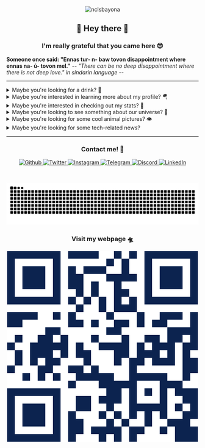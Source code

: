<p align="center">

  <img src="https://socialify.git.ci/nclsbayona/nclsbayona/image?description=1&descriptionEditable=Come%20check%20my%20profile!&font=Bitter&pattern=Signal&theme=Dark" alt="nclsbayona" width="640" height="320" />

</p>

<h2 align="center">👋 Hey there 👋</h2>

<h3 align="center">I'm really grateful that you came here 😎</h3>

<!--p  align="center">
<img src="logo.png" alt="Logo" width="480">
</p-->



<p align="center">

  <strong align="center">Someone once said: &quot;Ennas tur- n- baw tovon disappointment where ennas na- ú- tovon mel.&quot;</strong>
  <i>-- &quot;There can be no deep disappointment where there is not deep love.&quot; in sindarin language --</i>

</p>

----

<details>
<summary>Maybe you're looking for a drink? 🍹</summary>
<br />
<h4 align="center">Fruit Shake</h4>
<p align="center">

<img src="https://www.thecocktaildb.com/images/media/drink/q0fg2m1484430704.jpg" alt="Drink image" />

</p>
 
<h5 align="center">Non alcoholic - Other / Unknown</h5>

<h5 align="center">Neccesary ingredients</h5>
<table align="center">
<tr>
<td>
<table frame="box" rules="cols">
    <thead>
        <tr>
            <th style="padding-left: 1em; padding-right: 1em; text-align: center">Ingredient</th>
            <th style="padding-left: 1em; padding-right: 1em; text-align: center">Measure</th>
        </tr>
    </thead>
    <tbody>
        <tr>
            <td style="padding-left: 1em; padding-right: 1em; text-align: center; vertical-align: top">Yoghurt</td>
            <td style="padding-left: 1em; padding-right: 1em; text-align: center; vertical-align: top">1 cup fruit </td>
        </tr>
        <tr>
            <td style="padding-left: 1em; padding-right: 1em; text-align: center; vertical-align: top">Banana</td>
            <td style="padding-left: 1em; padding-right: 1em; text-align: center; vertical-align: top">1 </td>
        </tr>
        <tr>
            <td style="padding-left: 1em; padding-right: 1em; text-align: center; vertical-align: top">Orange juice</td>
            <td style="padding-left: 1em; padding-right: 1em; text-align: center; vertical-align: top">4 oz frozen </td>
        </tr>
        <tr>
            <td style="padding-left: 1em; padding-right: 1em; text-align: center; vertical-align: top">Fruit</td>
            <td style="padding-left: 1em; padding-right: 1em; text-align: center; vertical-align: top">1/2 piece textural </td>
        </tr>
        <tr>
            <td style="padding-left: 1em; padding-right: 1em; text-align: center; vertical-align: top">Ice</td>
            <td style="padding-left: 1em; padding-right: 1em; text-align: center; vertical-align: top">6 </td>
        </tr>
    </tbody>
</table>
</td>
</tr>
</table>



<p align="center">
Blend til smooth.
</p>

----

</details>

<details>
<summary>Maybe you're interested in learning more about my profile? 🪂</summary>
<br />
<h5 align="center">👀 Visitor count</h5>
<p align="center">

<img src="https://profile-counter.glitch.me/nclsbayona/count.svg"/>

</p>
<p align="center">

<img src="https://img.shields.io/github/followers/nclsbayona?color=003153&logo=github&style=for-the-badge"/>
<img src="https://img.shields.io/github/last-commit/nclsbayona/nclsbayona?color=003153&logo=github&style=for-the-badge&label=Latest%20Profile%20Commit">

</p>
<p align="center">

<img src="https://github-profile-trophy.vercel.app/?username=nclsbayona&theme=dracula&no-frame=false&margin-w=5&margin-h=5&no-bg=true&column=4">

</p>

----

</details>
<details>
<summary>Maybe you're interested in checking out my stats? 🐣</summary>
<br />
<h4 align="center">General GitHub Stats 🌀</h4>

<p align="center">

<!--h5>😃 General Overview</h5-->
<img src="https://github-readme-stats.vercel.app/api?username=nclsbayona&show_icons=true&count_private=true&include_all_commits=true&locale=en&theme=tokyonight" width="260">

<!--h5>Life-Time Stats Overview 😃</h5-->
<img src="https://github-readme-streak-stats.herokuapp.com/?user=nclsbayona&theme=algolia" width="260">

</p>

<br />

<h4 align="center">🤖 Programming Languages Stats</h4>

<p align="center">

<!--h5>Most Used Languages Stats 💾</h5-->
<img src="https://github-readme-stats.vercel.app/api/top-langs/?username=nclsbayona&show_icons=true&locale=en&langs_count=5&theme=tokyonight">

</p>

<br />

<h4 align="center">⌚General Weekly-Stats</h4>
<table align="center">
<tr>
<td>
<table frame="box" rules="cols">
    <thead>
        <tr>
            <th style="padding-left: 1em; padding-right: 1em; text-align: center">Language name</th>
            <th style="padding-left: 1em; padding-right: 1em; text-align: center">Time spent</th>
        </tr>
    </thead>
    <tbody>
        <tr>
            <td style="padding-left: 1em; padding-right: 1em; text-align: center; vertical-align: top">Markdown</td>
            <td style="padding-left: 1em; padding-right: 1em; text-align: center; vertical-align: top">4 hours and 30 minutes</td>
        </tr>
        <tr>
            <td style="padding-left: 1em; padding-right: 1em; text-align: center; vertical-align: top">Prolog</td>
            <td style="padding-left: 1em; padding-right: 1em; text-align: center; vertical-align: top">0 hours and 0 minutes</td>
        </tr>
    </tbody>
</table>
</td>
<td>
<table frame="box" rules="cols">
    <thead>
        <tr>
            <th style="padding-left: 1em; padding-right: 1em; text-align: center">OS name</th>
            <th style="padding-left: 1em; padding-right: 1em; text-align: center">Time spent</th>
        </tr>
    </thead>
    <tbody>
        <tr>
            <td style="padding-left: 1em; padding-right: 1em; text-align: center; vertical-align: top">Windows</td>
            <td style="padding-left: 1em; padding-right: 1em; text-align: center; vertical-align: top">4 hours and 30 minutes</td>
        </tr>
    </tbody>
</table>
</td>
</tr>
</table>

----
</details>

<details>
<summary>Maybe you're looking to see something about our universe? 🔭</summary>

<br />
<h4 align="center">Orionids in Taurus - ©️ David Cortner @ 2023-10-26</h4>
<p align="center">

<img src="https://apod.nasa.gov/apod/image/2310/20231023_orionids_in_taurus_1024c.jpg" alt="Orionids in Taurus image" />

</p>
 
<h5 align="center">History's first known periodic comet, Comet Halley (1P/Halley), returns to the inner Solar System every 76 years or so. The famous comet made its last appearance to the naked-eye in 1986. But dusty debris from Comet Halley can be seen raining through planet Earth's skies twice a year during two annual meteor showers, the Eta Aquarids in May and the Orionids in October. In fact, an unhurried series of exposures captured these two bright meteors, vaporizing bits of Halley dust, during the early morning hours of October 23 against a starry background along the Taurus molecular cloud. Impacting the atmosphere at about 66 kilometers per second their greenish streaks point back to the shower's radiant just north of Orion's bright star Betelgeuse off the lower left side of the frame. The familiar Pleiades star cluster anchors the dusty celestial scene at the right.</h5>

----

</details>

<details>
<summary>Maybe you're looking for some cool animal pictures? 👁️</summary>

<br />
<table align="center">
<tr>
<td>
<img src="https://cdn.animality.xyz/dog/4.png" width="180"/>
</td>
<td>
<img src="https://cdn.animality.xyz/duck/6.png" width="180"/>
</td>
<td>
<img src="https://cdn.animality.xyz/fox/18.png" width="180"/>
</td>
</tr>
<tr>
<td>
<img src="https://cdn.animality.xyz/cat/2.png" width="180"/>
</td>
<td>
<img src="https://cdn.animality.xyz/bird/16.png" width="180"/>
</td>
<td>
<img src="https://cdn.animality.xyz/panda/22.png" width="180"/>
</td>
</tr>
<tr>
<td>
<img src="https://cdn.animality.xyz/redpanda/5.png" width="180"/>
</td>
<td>
<img src="https://cdn.animality.xyz/koala/17.png" width="180"/>
</td>
<td>
<img src="https://cdn.animality.xyz/whale/15.png" width="180"/>
</td>
</tr>
<tr>
<td>
<img src="https://cdn.animality.xyz/dolphin/1.png" width="180"/>
</td>
<td>
<img src="https://cdn.animality.xyz/kangaroo/17.png" width="180"/>
</td>
<td>
<img src="https://cdn.animality.xyz/rabbit/19.png" width="180"/>
</td>
</tr>
<tr>
<td>
<img src="https://cdn.animality.xyz/lion/19.png" width="180"/>
</td>
<td>
<img src="https://cdn.animality.xyz/bear/24.png" width="180"/>
</td>
<td>
<img src="https://cdn.animality.xyz/frog/2.png" width="180"/>
</td>
</tr>
<tr>
<td>
<img src="https://cdn.animality.xyz/penguin/4.png" width="180"/>
</td>
<td>
<img src="https://cdn.animality.xyz/axolotl/15.png" width="180"/>
</td>
<td>
<img src="https://cdn.animality.xyz/capybara/9.png" width="180"/>
</td>
</tr>
<tr>
<td>
<img src="https://cdn.animality.xyz/hedgehog/1.png" width="180"/>
</td>
<td>
<img src="https://cdn.animality.xyz/turtle/5.png" width="180"/>
</td>
<td>
<img src="https://cdn.animality.xyz/narwhal/15.png" width="180"/>
</td>
</tr>
<tr>
<td>
<img src="https://cdn.animality.xyz/squirrel/4.png" width="180"/>
</td>
<td>
<img src="https://cdn.animality.xyz/fish/10.png" width="180"/>
</td>
<td>
<img src="https://cdn.animality.xyz/horse/6.png" width="180"/>
</td>
</tr>
</table>

----

</details>


<details>
<summary>Maybe you're looking for some tech-related news? </summary>

<br />

<details>
<summary>Garena Free Fire Max: Exclusive Redeem Codes Unveiled For October 25. Here's How To Use - ABP Live by ABP News Bureau</summary>
<p align="center">
<img src="https://feeds.abplive.com/onecms/images/uploaded-images/2023/10/25/36ea4caf17f6714abe6ed4193db12a891698208190681402_original.jpg?impolicy=abp_cdn&imwidth=1200&imheight=628" alt="Garena Free Fire Max: Exclusive Redeem Codes Unveiled For October 25. Here's How To Use - ABP Live" />

<a href="https://news.abplive.com/gaming/garena-free-fire-max-redeem-codes-oct-25-october-2023-daily-free-rewards-1638149" > Garena Free Fire Max redeem codes comprise a total of 12 digits and can unlock a handful of goodies. </a> 
</p>
<br />

</details>

<details>
<summary>Skin fasting is the new trend for clear, refreshed skin - VOGUE India by Hasina Jeelani</summary>
<p align="center">
<img src="https://assets.vogue.in/photos/6536ae1df21670855195f86d/16:9/w_1280,c_limit/Skin%20fasting%20.jpeg" alt="Skin fasting is the new trend for clear, refreshed skin - VOGUE India" />

<a href="https://www.vogue.in/content/skin-fasting-is-the-new-trend-for-clear-refreshed-skin" > A new internet trend wants you to go on a skincare detox </a> 
</p>
<br />

</details>

<details>
<summary>WhatsApp working slow? Paytm founder has a tip; Netizens say, 'good solution' | Mint - Mint by Livemint</summary>
<p align="center">
<img src="https://www.livemint.com/lm-img/img/2023/10/25/1600x900/Vijayshekharsharma_1698207757290_1698207757589.jpg" alt="WhatsApp working slow? Paytm founder has a tip; Netizens say, 'good solution' | Mint - Mint" />

<a href="https://www.livemint.com/news/india/whatsapp-working-slow-paytm-founder-has-a-tip-netizens-say-good-solution-11698205693810.html" > Paytm CEO Vijay Shekhar Sharma shares advice for slow WhatsApp loading </a> 
</p>
<br />

</details>

<details>
<summary>Meta verified users to soon get their own feed on Instagram | WORLD DNA - WION by None</summary>
<p align="center">
<img src="https://i.ytimg.com/vi/zuUdAdqZa5U/maxresdefault.jpg" alt="Meta verified users to soon get their own feed on Instagram | WORLD DNA - WION" />

<a href="https://www.youtube.com/watch?v=zuUdAdqZa5U" > Adam Mosseri, the CEO of Meta-owned Instagram, has revealed that the firm is testing a new feed that resembles the X-like feed and shows users material from ... </a> 
</p>
<br />

</details>

<details>
<summary>Apple confirms event on October 30, Scary Fast MacBooks and iMacs expected - India Today by Ankita Chakravarti</summary>
<p align="center">
<img src="https://akm-img-a-in.tosshub.com/indiatoday/images/story/202310/macbook-pro-230928725-16x9_1.jpg?VersionId=huHsxI6KSrg2XTSYFB70s2OnITTwoHWm" alt="Apple confirms event on October 30, Scary Fast MacBooks and iMacs expected - India Today" />

<a href="https://www.indiatoday.in/technology/news/story/apple-confirms-event-on-october-30-scary-fast-macbooks-and-imacs-expected-2453311-2023-10-25" > Apple teases new product revelations at their upcoming "Scary Fast" event due to unveil the latest iMacs and MacBooks, with live streaming globally accessible on October 30th. </a> 
</p>
<br />

</details>



</details>


----

<h3 align="center">Contact me! 📇</h3>

<p align="center">
<a href="https://github.com/nclsbayona" target="_blank">
 <img alt="Github" src="https://img.shields.io/badge/GitHub-%2312180E.svg?&style=for-the-badge&logo=Github&logoColor=white">
</a>
<a href="https://twitter.com/nclsbayona" target="_blank">
 <img alt="Twitter" src="https://img.shields.io/badge/twitter-%231DA1F2.svg?&style=for-the-badge&logo=twitter&logoColor=white">
</a>
<a href="https://instagram.com/nclsbayona" target="_blank">
 <img alt="Instagram" src="https://img.shields.io/badge/-INSTAGRAM-critical?&style=for-the-badge&logo=instagram&logoColor=white">
</a>
<a href="https://t.me/nclsbayona" target="_blank">
 <img alt="Telegram" src="https://img.shields.io/badge/-TELEGRAM-blue?&style=for-the-badge&logo=telegram&logoColor=white">
</a>
<a href="https://www.discord.com/channels/@nclsbayona#6681" target="_blank">
 <img alt="Discord" src="https://img.shields.io/badge/-DISCORD-darkblue?&style=for-the-badge&logo=discord&logoColor=white">
</a>
<a href="https://www.linkedin.com/in/nclsbayona" target="_blank">
 <img alt="LinkedIn" src="https://img.shields.io/badge/-LINKEDIN-lightblue?&style=for-the-badge&logo=linkedin&logoColor=white">
</a>

</p>

<br />


<p align="center">

<img src="https://raw.githubusercontent.com/nclsbayona/Daily.dev-devcard-books/output/github-contribution-grid-snake-sissa.svg">

</p>

<h3 align="center">Visit my webpage 🛸</h3>

<p align="center">

<a href="https://nclsbayona.github.io" target="_blank">
 <img src="QR.png">
</a>

</p>
